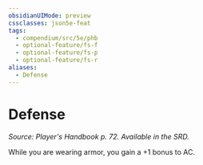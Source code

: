 ```yaml
---
obsidianUIMode: preview
cssclasses: json5e-feat
tags:
  - compendium/src/5e/phb
  - optional-feature/fs-f
  - optional-feature/fs-p
  - optional-feature/fs-r
aliases:
  - Defense
---
```

# Defense
*Source: Player's Handbook p. 72. Available in the SRD.*  

While you are wearing armor, you gain a +1 bonus to AC.